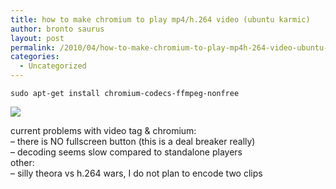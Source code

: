 ```yaml
---
title: how to make chromium to play mp4/h.264 video (ubuntu karmic)
author: bronto saurus
layout: post
permalink: /2010/04/how-to-make-chromium-to-play-mp4h-264-video-ubuntu-karmic/
categories:
  - Uncategorized
---
```

`sudo apt-get install chromium-codecs-ffmpeg-nonfree`

![][1]

current problems with video tag & chromium:  
&#8211; there is NO fullscreen button (this is a deal breaker really)  
&#8211; decoding seems slow compared to standalone players  
other:  
&#8211; silly theora vs h.264 wars, I do not plan to encode two clips

 [1]: /wp-content/uploads/2011/03/bunnySnap.jpg